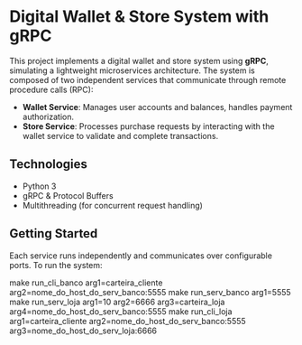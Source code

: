 # Digital Wallet & Store System with gRPC

This project implements a digital wallet and store system using **gRPC**, simulating a lightweight microservices architecture. The system is composed of two independent services that communicate through remote procedure calls (RPC):

- **Wallet Service**: Manages user accounts and balances, handles payment authorization.
- **Store Service**: Processes purchase requests by interacting with the wallet service to validate and complete transactions.

## Technologies

- Python 3
- gRPC & Protocol Buffers
- Multithreading (for concurrent request handling)

## Getting Started

Each service runs independently and communicates over configurable ports. To run the system:

make run_cli_banco arg1=carteira_cliente arg2=nome_do_host_do_serv_banco:5555
make run_serv_banco arg1=5555
make run_serv_loja arg1=10 arg2=6666 arg3=carteira_loja arg4=nome_do_host_do_serv_banco:5555
make run_cli_loja arg1=carteira_cliente arg2=nome_do_host_do_serv_banco:5555 arg3=nome_do_host_do_serv_loja:6666
